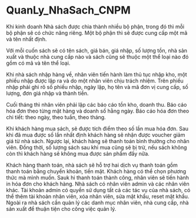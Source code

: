 # QuanLy_NhaSach_CNPM
Khi kinh doanh Nhà sách được chia thành nhiều bộ phận, trong đó thì mỗi bộ phận sẽ có chức năng riêng. Một bộ phận thì sẽ được cung cấp một mã và tên nhất định.

Với mỗi cuốn sách sẽ có tên sách, giá bán, giá nhập, số lượng tồn, nhà sản xuất và thuộc nhà cung cấp nào và sách cũng sẽ thuộc một thể loại nào đó gồm có mã và tên thể loại.

Khi nhà sách nhập hàng về, nhân viên tiến hành làm thủ tục nhập kho, một phiếu nhập được lập ra và do một nhân viên chịu trách nhiệm. Trên phiếu nhập phải ghi rõ số phiếu nhập, ngày lập, họ tên và mã đơn vị cung cấp, số lượng, đơn giá nhập và thành tiền.

Cuối tháng thì nhân viên phải lập các báo cáo tồn kho, doanh thu. Báo cáo hóa đơn theo từng mặt hàng và doanh số hằng ngày. Báo cáo hóa đơn theo chi tiết: theo ngày, theo tuần, theo tháng.

Khi khách hàng mua sách, sẽ được tích điểm theo số lần mua hóa đơn. Sau khi đã mua được số lần nhất định khách hàng sẽ nhận được voucher giảm giá từ nhà sách. 
Ngược lại, khách hàng sẽ thanh toán bình thường cho nhân viên. Đồng thời, số lượng sách sau khi mua cũng sẽ bị trừ, nếu sách không còn thì khách hàng sẽ không mua được sản phẩm đấy nữa.

Khách hàng thanh toán, nhà sách sẽ hỗ trợ hai dịch vụ thanh toán gồm thanh toán bằng chuyển khoản, tiền mặt. Khách hàng có thể chọn phương thức mà mình muốn. Sauk hi thanh toán thành công, nhân viên sẽ tiến hành in hóa đơn cho khách hàng.
Nhà sách có nhân viên admin và các nhân viên khác. Tài khoản admin có quyền sử dụng tất cả các tác vụ của nhà sách, có thể thêm tài khoản nhân viên, xóa nhân viên, sửa mật khẩu, reset mật khẩu.
Ngoài ra nhà sách cần quản lý các danh mục nhân viên, nhà cung cấp, nhà sản xuất để thuận tiện cho công việc quản lý.
